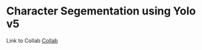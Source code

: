 <h1>Character Segementation using Yolo v5</h1>
Link to Collab <a href="https://drive.google.com/file/d/1_tXYsmY2nLJRO6TFckYQNHx96Zmw2cB8/edit">Collab</a>
